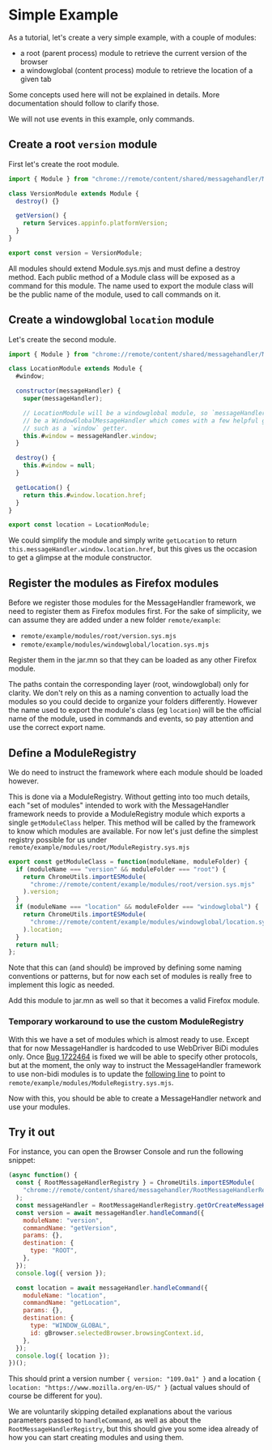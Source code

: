 # Simple Example

As a tutorial, let's create a very simple example, with a couple of modules:
- a root (parent process) module to retrieve the current version of the browser
- a windowglobal (content process) module to retrieve the location of a given tab

Some concepts used here will not be explained in details. More documentation should follow to clarify those.

We will not use events in this example, only commands.

## Create a root `version` module

First let's create the root module.

```javascript
import { Module } from "chrome://remote/content/shared/messagehandler/Module.sys.mjs";

class VersionModule extends Module {
  destroy() {}

  getVersion() {
    return Services.appinfo.platformVersion;
  }
}

export const version = VersionModule;
```

All modules should extend Module.sys.mjs and must define a destroy method.
Each public method of a Module class will be exposed as a command for this module.
The name used to export the module class will be the public name of the module, used to call commands on it.

## Create a windowglobal `location` module

Let's create the second module.

```javascript
import { Module } from "chrome://remote/content/shared/messagehandler/Module.sys.mjs";

class LocationModule extends Module {
  #window;

  constructor(messageHandler) {
    super(messageHandler);

    // LocationModule will be a windowglobal module, so `messageHandler` will
    // be a WindowGlobalMessageHandler which comes with a few helpful getters
    // such as a `window` getter.
    this.#window = messageHandler.window;
  }

  destroy() {
    this.#window = null;
  }

  getLocation() {
    return this.#window.location.href;
  }
}

export const location = LocationModule;
```

We could simplify the module and simply write `getLocation` to return `this.messageHandler.window.location.href`, but this gives us the occasion to get a glimpse at the module constructor.

## Register the modules as Firefox modules

Before we register those modules for the MessageHandler framework, we need to register them as Firefox modules first. For the sake of simplicity, we can assume they are added under a new folder `remote/example`:
- `remote/example/modules/root/version.sys.mjs`
- `remote/example/modules/windowglobal/location.sys.mjs`

Register them in the jar.mn so that they can be loaded as any other Firefox module.

The paths contain the corresponding layer (root, windowglobal) only for clarity. We don't rely on this as a naming convention to actually load the modules so you could decide to organize your folders differently. However the name used to export the module's class (eg `location`) will be the official name of the module, used in commands and events, so pay attention and use the correct export name.

## Define a ModuleRegistry

We do need to instruct the framework where each module should be loaded however.

This is done via a ModuleRegistry. Without getting into too much details, each "set of modules" intended to work with the MessageHandler framework needs to provide a ModuleRegistry module which exports a single `getModuleClass` helper. This method will be called by the framework to know which modules are available. For now let's just define the simplest registry possible for us under `remote/example/modules/root/ModuleRegistry.sys.mjs`

```javascript
export const getModuleClass = function(moduleName, moduleFolder) {
  if (moduleName === "version" && moduleFolder === "root") {
    return ChromeUtils.importESModule(
      "chrome://remote/content/example/modules/root/version.sys.mjs"
    ).version;
  }
  if (moduleName === "location" && moduleFolder === "windowglobal") {
    return ChromeUtils.importESModule(
      "chrome://remote/content/example/modules/windowglobal/location.sys.mjs"
    ).location;
  }
  return null;
};
```

Note that this can (and should) be improved by defining some naming conventions or patterns, but for now each set of modules is really free to implement this logic as needed.

Add this module to jar.mn as well so that it becomes a valid Firefox module.

### Temporary workaround to use the custom ModuleRegistry

With this we have a set of modules which is almost ready to use. Except that for now MessageHandler is hardcoded to use WebDriver BiDi modules only. Once [Bug 1722464](https://bugzilla.mozilla.org/show_bug.cgi?id=1722464) is fixed we will be able to specify other protocols, but at the moment, the only way to instruct the MessageHandler framework to use non-bidi modules is to update the [following line](https://searchfox.org/mozilla-central/rev/08f7e9ef03dd2a83118fba6768d1143d809f5ebe/remote/shared/messagehandler/ModuleCache.sys.mjs#25) to point to `remote/example/modules/ModuleRegistry.sys.mjs`.

Now with this, you should be able to create a MessageHandler network and use your modules.

## Try it out

For instance, you can open the Browser Console and run the following snippet:
```javascript
(async function() {
  const { RootMessageHandlerRegistry } = ChromeUtils.importESModule(
    "chrome://remote/content/shared/messagehandler/RootMessageHandlerRegistry.sys.mjs"
  );
  const messageHandler = RootMessageHandlerRegistry.getOrCreateMessageHandler("test-session");
  const version = await messageHandler.handleCommand({
    moduleName: "version",
    commandName: "getVersion",
    params: {},
    destination: {
      type: "ROOT",
    },
  });
  console.log({ version });

  const location = await messageHandler.handleCommand({
    moduleName: "location",
    commandName: "getLocation",
    params: {},
    destination: {
      type: "WINDOW_GLOBAL",
      id: gBrowser.selectedBrowser.browsingContext.id,
    },
  });
  console.log({ location });
})();
```

This should print a version number `{ version: "109.0a1" }` and a location `{ location: "https://www.mozilla.org/en-US/" }` (actual values should of course be different for you).

We are voluntarily skipping detailed explanations about the various parameters passed to `handleCommand`, as well as about the `RootMessageHandlerRegistry`, but this should give you some idea already of how you can start creating modules and using them.
